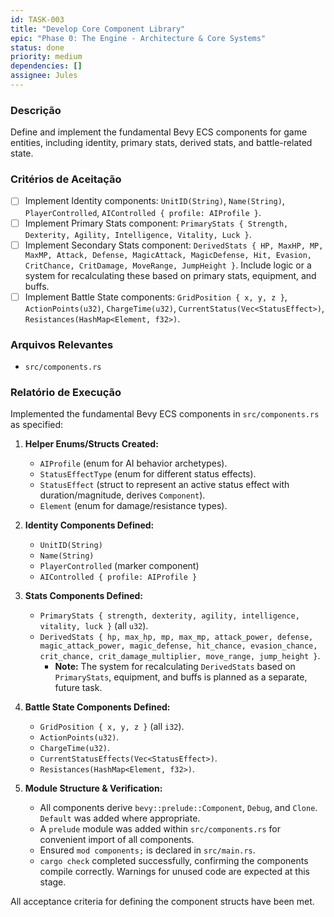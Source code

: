 ```yaml
---
id: TASK-003
title: "Develop Core Component Library"
epic: "Phase 0: The Engine - Architecture & Core Systems"
status: done
priority: medium
dependencies: []
assignee: Jules
---
```


### Descrição

Define and implement the fundamental Bevy ECS components for game entities, including identity, primary stats, derived stats, and battle-related state.

### Critérios de Aceitação

- [ ] Implement Identity components: `UnitID(String)`, `Name(String)`, `PlayerControlled`, `AIControlled { profile: AIProfile }`.
- [ ] Implement Primary Stats component: `PrimaryStats { Strength, Dexterity, Agility, Intelligence, Vitality, Luck }`.
- [ ] Implement Secondary Stats component: `DerivedStats { HP, MaxHP, MP, MaxMP, Attack, Defense, MagicAttack, MagicDefense, Hit, Evasion, CritChance, CritDamage, MoveRange, JumpHeight }`. Include logic or a system for recalculating these based on primary stats, equipment, and buffs.
- [ ] Implement Battle State components: `GridPosition { x, y, z }`, `ActionPoints(u32)`, `ChargeTime(u32)`, `CurrentStatus(Vec<StatusEffect>)`, `Resistances(HashMap<Element, f32>)`.

### Arquivos Relevantes

* `src/components.rs`

### Relatório de Execução

Implemented the fundamental Bevy ECS components in `src/components.rs` as specified:

1.  **Helper Enums/Structs Created:**
    *   `AIProfile` (enum for AI behavior archetypes).
    *   `StatusEffectType` (enum for different status effects).
    *   `StatusEffect` (struct to represent an active status effect with duration/magnitude, derives `Component`).
    *   `Element` (enum for damage/resistance types).

2.  **Identity Components Defined:**
    *   `UnitID(String)`
    *   `Name(String)`
    *   `PlayerControlled` (marker component)
    *   `AIControlled { profile: AIProfile }`

3.  **Stats Components Defined:**
    *   `PrimaryStats { strength, dexterity, agility, intelligence, vitality, luck }` (all `u32`).
    *   `DerivedStats { hp, max_hp, mp, max_mp, attack_power, defense, magic_attack_power, magic_defense, hit_chance, evasion_chance, crit_chance, crit_damage_multiplier, move_range, jump_height }`.
        *   **Note:** The system for recalculating `DerivedStats` based on `PrimaryStats`, equipment, and buffs is planned as a separate, future task.

4.  **Battle State Components Defined:**
    *   `GridPosition { x, y, z }` (all `i32`).
    *   `ActionPoints(u32)`.
    *   `ChargeTime(u32)`.
    *   `CurrentStatusEffects(Vec<StatusEffect>)`.
    *   `Resistances(HashMap<Element, f32>)`.

5.  **Module Structure & Verification:**
    *   All components derive `bevy::prelude::Component`, `Debug`, and `Clone`. `Default` was added where appropriate.
    *   A `prelude` module was added within `src/components.rs` for convenient import of all components.
    *   Ensured `mod components;` is declared in `src/main.rs`.
    *   `cargo check` completed successfully, confirming the components compile correctly. Warnings for unused code are expected at this stage.

All acceptance criteria for defining the component structs have been met.
